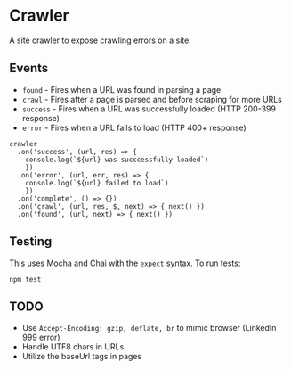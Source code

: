 # Crawler
A site crawler to expose crawling errors on a site.

## Events

- `found` - Fires when a URL was found in parsing a page
- `crawl` - Fires after a page is parsed and before scraping for more URLs
- `success` - Fires when a URL was successfully loaded (HTTP 200-399 response)
- `error` - Fires when a URL fails to load (HTTP 400+ response)

```
crawler
  .on('success', (url, res) => {
    console.log(`${url} was succcessfully loaded`)
    })
  .on('error', (url, err, res) => {
    console.log(`${url} failed to load`)
    })
  .on('complete', () => {})
  .on('crawl', (url, res, $, next) => { next() })
  .on('found', (url, next) => { next() })
```

## Testing

This uses Mocha and Chai with the `expect` syntax. To run tests:

```
npm test
```


## TODO

- Use `Accept-Encoding: gzip, deflate, br` to mimic browser (LinkedIn 999 error)
- Handle UTF8 chars in URLs
- Utilize the baseUrl tags in pages
